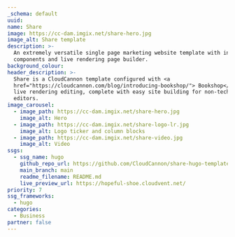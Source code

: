 ```yaml
---
_schema: default
uuid:
name: Share
image: https://cc-dam.imgix.net/share-hero.jpg
image_alt: Share template
description: >-
  An extremely versatile single page marketing website template with included
  components and live rendering page builder.
background_colour: 
header_description: >-
  Share is a CloudCannon template configured with <a
  href="https://cloudcannon.com/blog/introducing-bookshop/"> Bookshop</a> for
  live rendering editing, complete with easy site building for non-technical
  editors.
image_carousel:
  - image_path: https://cc-dam.imgix.net/share-hero.jpg
    image_alt: Hero
  - image_path: https://cc-dam.imgix.net/share-logo-lr.jpg
    image_alt: Logo ticker and column blocks
  - image_path: https://cc-dam.imgix.net/share-video.jpg
    image_alt: Video
ssgs:
  - ssg_name: hugo
    github_repo_url: https://github.com/CloudCannon/share-hugo-template
    main_branch: main
    readme_filename: README.md
    live_preview_url: https://hopeful-shoe.cloudvent.net/
priority: 7
ssg_frameworks:
  - hugo
categories:
  - Business
partner: false
---
```

